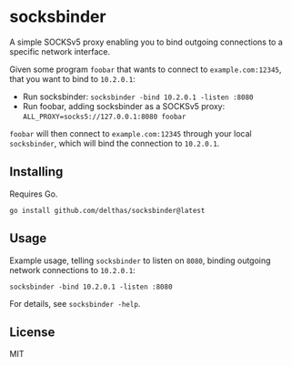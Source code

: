 # socksbinder

A simple SOCKSv5 proxy enabling you to bind outgoing connections to a specific network interface.

Given some program `foobar` that wants to connect to `example.com:12345`, that you want to bind to `10.2.0.1`:

- Run socksbinder: `socksbinder -bind 10.2.0.1 -listen :8080`
- Run foobar, adding socksbinder as a SOCKSv5 proxy: `ALL_PROXY=socks5://127.0.0.1:8080 foobar`

`foobar` will then connect to `example.com:12345` through your local `socksbinder`, which will bind the connection to `10.2.0.1`.

## Installing

Requires Go.

```shell
go install github.com/delthas/socksbinder@latest
```

## Usage

Example usage, telling `socksbinder` to listen on `8080`, binding outgoing network connections to `10.2.0.1`:

```shell
socksbinder -bind 10.2.0.1 -listen :8080
```

For details, see `socksbinder -help`.

## License

MIT
